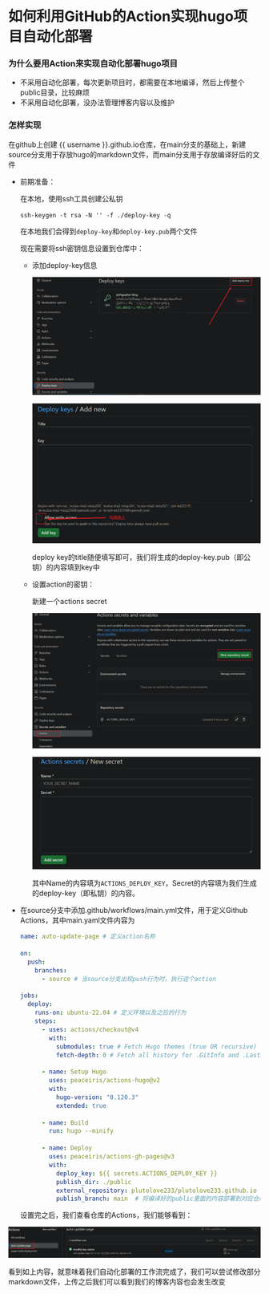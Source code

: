 # 如何利用GitHub的Action实现hugo项目自动化部署

### 为什么要用Action来实现自动化部署hugo项目

- 不采用自动化部署，每次更新项目时，都需要在本地编译，然后上传整个public目录，比较麻烦
- 不采用自动化部署，没办法管理博客内容以及维护

### 怎样实现

在github上创建 {{ username }}.github.io仓库，在main分支的基础上，新建source分支用于存放hugo的markdown文件，而main分支用于存放编译好后的文件

- 前期准备：

    在本地，使用ssh工具创建公私钥

    `ssh-keygen -t rsa -N '' -f ./deploy-key -q`

    在本地我们会得到`deploy-key`和`deploy-key.pub`两个文件

    现在需要将ssh密钥信息设置到仓库中：

    - 添加deploy-key信息

      ![](./deploy-key.png)

      ![](./deploy-key2.png)

      deploy key的title随便填写即可，我们将生成的deploy-key.pub（即公钥）的内容填到key中

    - 设置action的密钥：

      新建一个actions secret

      ![](./action-add.png)

      ![](./action-add2.png)

      其中Name的内容填为`ACTIONS_DEPLOY_KEY`，Secret的内容填为我们生成的deploy-key（即私钥）的内容。

- 在source分支中添加.github/workflows/main.yml文件，用于定义Github Actions，其中main.yaml文件内容为

    ```yaml
    name: auto-update-page # 定义action名称
    
    on:
      push:
        branches:
          - source # 当source分支出现push行为时，执行这个action
    
    jobs:
      deploy:
        runs-on: ubuntu-22.04 # 定义环境以及之后的行为
        steps:
          - uses: actions/checkout@v4
            with:
              submodules: true # Fetch Hugo themes (true OR recursive)
              fetch-depth: 0 # Fetch all history for .GitInfo and .Lastmod
    
          - name: Setup Hugo
            uses: peaceiris/actions-hugo@v2
            with:
              hugo-version: "0.120.3"
              extended: true
    
          - name: Build
            run: hugo --minify
    
          - name: Deploy
            uses: peaceiris/actions-gh-pages@v3
            with:
              deploy_key: ${{ secrets.ACTIONS_DEPLOY_KEY }}
              publish_dir: ./public
              external_repository: plutolove233/plutolove233.github.io
              publish_branch: main  # 将编译好的public里面的内容部署到对应仓库的分支上
    ```

	设置完之后，我们查看仓库的Actions，我们能够看到： 

![](./actions.png)

看到如上内容，就意味着我们自动化部署的工作流完成了，我们可以尝试修改部分markdown文件，上传之后我们可以看到我们的博客内容也会发生改变


